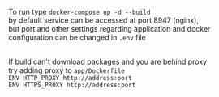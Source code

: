 To run type `docker-compose up -d --build` <br>
by default service can be accessed at port 8947 (nginx),<br>
but port and other settings regarding application and docker <br>
configuration can be changed in `.env` file<br><br>

If build can't download packages and you are behind proxy <br>
try adding proxy to `app/Dockerfile`<br>
`ENV HTTP_PROXY http://address:port` <br>
`ENV HTTPS_PROXY http://address:port`

